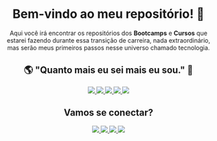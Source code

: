 <h1 align = "center"> Bem-vindo ao meu repositório! 🖖 </h1>

<p align = "center"></p>

<p align = "center"> Aqui você irá encontrar os repositórios dos <strong>Bootcamps</strong> e <strong>Cursos</strong> que estarei fazendo durante essa transição de carreira, nada extraordinário, mas serão meus primeiros passos nesse universo chamado tecnologia. </p>

<h2 align = "center"> 🌎 "Quanto mais eu sei mais eu sou." 🧠 </h2>

<p align = "center">

<a href="">
<img src="https://img.shields.io/badge/-HTML5-E34F22?style=flat&logo=html5&logoColor=white">
</a>

<a href="">
<img src="https://img.shields.io/badge/-CSS3-1572B6?style=flat&logo=css3&logoColor=white">
</a>

<a href="">
<img src="https://img.shields.io/badge/-JavaScript-F7DF1E?style=flat&logo=javascript&logoColor=black">
</a>

<a href="">
<img src="https://img.shields.io/badge/-MySQL-4479A1?style=flat&logo=mysql&logoColor=white">
</a>

<a href="">
<img src="https://img.shields.io/badge/-NodeJS-339933?style=flat&logo=node.js&logoColor=white">
</a>

</p>

<h2 align = "center"> Vamos se conectar? </h2>

<p align = "center">

<a href="https://www.linkedin.com/in/igor-martins-3997901b2/" target="_blank">
<img src="https://img.shields.io/badge/-Igor_Martins-blue?style=flat&logo=Linkedin&logoColor=white">
</a>
<a href="mailto:igormaceio.al@gmail.com" target="_blank">
<img src="https://img.shields.io/badge/-igormaceio.al@gmail.com-c14438?style=flat&logo=Gmail&logoColor=white">
</a>
<a href="https://api.whatsapp.com/send?phone=5582996827521&text=Ol%C3%A1!%20Como%20posso%20ajud%C3%A1-lo?" target="_blank">
<img src="https://img.shields.io/badge/-WhatsApp-25D366?style=flat&logo=whatsapp&logoColor=white">
</a>
<a href="https://app.rocketseat.com.br/me/jose-igor-macedo-martins-1584756217" target="_blank">
<img src="https://img.shields.io/badge/🚀-Rocketseat-%237159c1?style=flat&logo=&logoColor=white">
</a>

</p>
